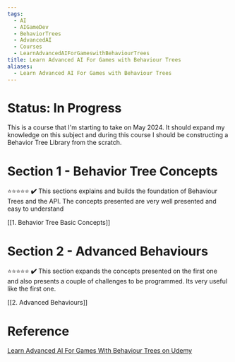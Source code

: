 ```yaml
---
tags:
  - AI
  - AIGameDev
  - BehaviorTrees
  - AdvancedAI
  - Courses
  - LearnAdvancedAIForGameswithBehaviourTrees
title: Learn Advanced AI For Games with Behaviour Trees
aliases:
  - Learn Advanced AI For Games with Behaviour Trees
---
```

# Status: In Progress

This is a course that I'm starting to take on May 2024. It should expand my knowledge on this subject and during this course I should be constructing a Behavior Tree Library from the scratch. 

# Section 1 - Behavior Tree Concepts
⭐⭐⭐⭐⭐ **✔️**
This sections explains and builds the foundation of Behaviour Trees and the API. The concepts presented are very well presented and easy to understand

[[1. Behavior Tree Basic Concepts]]

# Section 2 - Advanced Behaviours
⭐⭐⭐⭐⭐ **✔️**
This section expands the concepts presented on the first one and also presents a couple of challenges to be programmed. Its very useful like the first one.

[[2. Advanced Behaviours]]

# Reference
[Learn Advanced AI For Games With Behaviour Trees on Udemy](https://www.udemy.com/share/1054DQ3@kCvJeEhC6tqNXZYWvN8QDNcJZeiTIA4S_12HF4RR7mQ76PFEWPrq4kWXgHQ2ah5S3g==/)